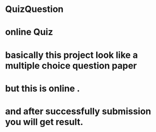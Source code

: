 # QuizQuestion
# online Quiz 
# basically  this project look like a multiple choice question paper 
# but this is online .
# and after successfully submission you will get result.

